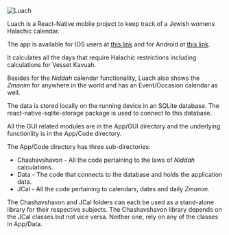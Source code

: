 ![Luach](https://user-images.githubusercontent.com/19853333/81861212-8f396300-9570-11ea-8d6b-d378ad6d321e.png "Luach Logo")

Luach is a React-Native mobile project to keep track of a Jewish womens Halachic calendar.

The app is available for IOS users at
[this link](https://itunes.apple.com/us/app/luach/id1259500420) 
and for Android at [this link](https://play.google.com/store/apps/details?id=com.luachandroid).

It calculates all the days that require Halachic restrictions including calculations for Vesset Kavuah.

Besides for the *Niddah* calendar functionality, Luach also shows the *Zmanim* for anywhere in the world and has an Event/Occasion calendar as well.

The data is stored locally on the running device in an SQLite database.
The react-native-sqlite-storage package is used to connect to this database.

All the GUI related modules are in the App/GUI directory and the underlying functionlity is in the App/Code directory.

The App/Code directory has three sub-directories:
* Chashavshavon - All the code pertaining to the laws of *Niddah* calculations.
* Data - The code that connects to the database and holds the application data.
* JCal - All the code pertaining to calendars, dates and daily *Zmanim*.

The Chashavshavon and JCal folders can each be used as a stand-alone library for their respective subjects.
The Chashavshavon library depends on the JCal classes but not vice versa.
Neither one, rely on any of the classes in App/Data.
